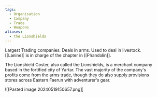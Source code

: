 ```yaml
---
tags:
  - Organisation
  - Company
  - Trade
  - Weapons
aliases:
  - the Lionshields
---
```

Largest Trading companies. Deals in arms. Used to deal in livestock.
[[Lanine]] is in charge of the chapter in [[Phandolin]].

The Lionshield Coster, also called the Lionshields, is a merchant company based in the fortified city of Yartar. The vast majority of the company's profits come from the arms trade, though they do also supply provisions stores across Eastern Faerun with adventurer's gear.

![[Pasted image 20240519150657.png]]